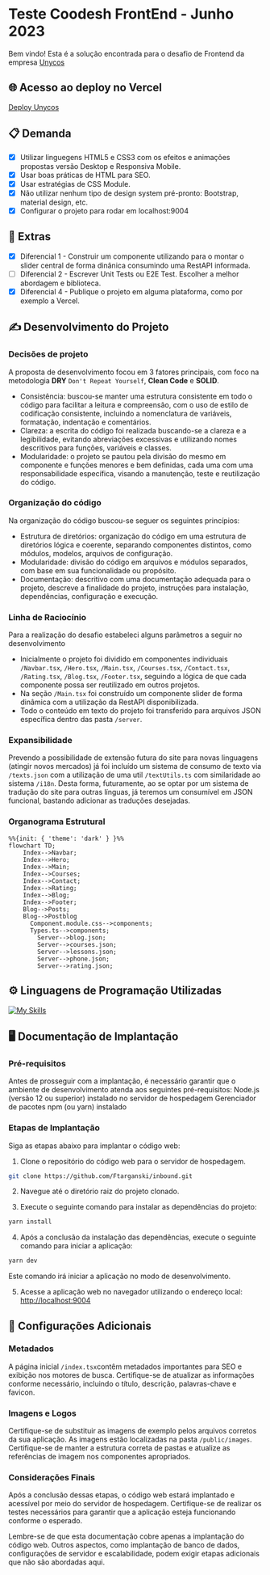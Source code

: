 # Teste Coodesh FrontEnd - Junho 2023

Bem vindo!
Esta é a solução encontrada para o desafio de Frontend da empresa [Unycos](https://unycos.com/) 

## 🌐 Acesso ao deploy no Vercel
[Deploy Unycos](https://inbound-psi.vercel.app/) 

## 📋 Demanda
- [x] Utilizar linguegens HTML5 e CSS3 com os efeitos e animações propostas versão Desktop e Responsiva Mobile.
- [x] Usar boas práticas de HTML para SEO.
- [x] Usar estratégias de CSS Module.
- [x] Não utilizar nenhum tipo de design system pré-pronto: Bootstrap, material design, etc.
- [x] Configurar o projeto para rodar em localhost:9004

## 🧩 Extras
- [x] Diferencial 1 - Construir um componente utilizando para o montar o slider central de forma dinânica consumindo uma RestAPI informada.
- [ ] Diferencial 2 - Escrever Unit Tests ou E2E Test. Escolher a melhor abordagem e biblioteca.
- [x] Diferencial 4 - Publique o projeto em alguma plataforma, como por exemplo a Vercel.

## ✍️ Desenvolvimento do Projeto

### Decisões de projeto
A proposta de desenvolvimento focou em 3 fatores principais, com foco na metodologia **DRY** `Don't Repeat Yourself`, **Clean Code** e **SOLID**.
- Consistência: buscou-se manter uma estrutura consistente em todo o código para facilitar a leitura e compreensão, com o uso de estilo de codificação consistente, incluindo a nomenclatura de variáveis, formatação, indentação e comentários.
- Clareza: a escrita do código foi realizada buscando-se a clareza e a legibilidade, evitando abreviações excessivas e utilizando nomes descritivos para funções, variáveis e classes. 
- Modularidade: o projeto se pautou pela divisão do mesmo em componente e funções menores e bem definidas, cada uma com uma responsabilidade específica, visando a manutenção, teste e reutilização do código.

### Organização do código
Na organização do código buscou-se seguer os seguintes princípios:
- Estrutura de diretórios: organização do código em uma estrutura de diretórios lógica e coerente, separando componentes distintos, como módulos, modelos, arquivos de configuração.
- Modularidade: divisão do código em arquivos e módulos separados, com base em sua funcionalidade ou propósito.
- Documentação: descritivo com uma documentação adequada para o projeto, descreve a finalidade do projeto, instruções para instalação, dependências, configuração e execução.

### Linha de Raciocínio
Para a realização do desafio estabeleci alguns parâmetros a seguir no desenvolvimento
- Inicialmente o projeto foi dividido em componentes individuais `/Navbar.tsx`, `/Hero.tsx`, `/Main.tsx`, `/Courses.tsx`, `/Contact.tsx`, `/Rating.tsx`, `/Blog.tsx`, `/Footer.tsx`, seguindo a lógica de que cada componente possa ser reutilizado em outros projetos. 
- Na seção  `/Main.tsx` foi construído um componente slider de forma dinâmica com a utilização da RestAPI disponibilizada.
- Todo o conteúdo em texto do projeto foi transferido para arquivos JSON específica dentro das pasta `/server`.
 
### Expansibilidade
Prevendo a possibilidade de extensão futura do site para novas linguagens (atingir novos mercados) já foi incluído um sistema de consumo de texto via `/texts.json` com a utilização de uma util `/textUtils.ts` com similaridade ao sistema `/i18n`. Desta forma, futuramente, ao se optar por um sistema de tradução do site para outras línguas, já teremos um consumível em JSON funcional, bastando adicionar as traduções desejadas.

### Organograma Estrutural
```mermaid
%%{init: { 'theme': 'dark' } }%%
flowchart TD;
    Index-->Navbar;
    Index-->Hero;
    Index-->Main;
    Index-->Courses;
    Index-->Contact;
    Index-->Rating;
    Index-->Blog;
    Index-->Footer;
    Blog-->Posts;
    Blog-->Postblog  
      Component.module.css-->components;
      Types.ts-->components;
        Server-->blog.json;
        Server-->courses.json;
        Server-->lessons.json;
        Server-->phone.json;
        Server-->rating.json;
```

## ⚙️ Linguagens de Programação Utilizadas
[![My Skills](https://skillicons.dev/icons?i=nextjs,html,css,js,ts&theme=light)](https://www.linkedin.com/in/targanski/)

## 🖥️ Documentação de Implantação

### Pré-requisitos
Antes de prosseguir com a implantação, é necessário garantir que o ambiente de desenvolvimento atenda aos seguintes pré-requisitos:
Node.js (versão 12 ou superior) instalado no servidor de hospedagem
Gerenciador de pacotes npm (ou yarn) instalado

### Etapas de Implantação
Siga as etapas abaixo para implantar o código web:

1. Clone o repositório do código web para o servidor de hospedagem.
```bash
git clone https://github.com/Ftarganski/inbound.git
```

2. Navegue até o diretório raiz do projeto clonado.

3. Execute o seguinte comando para instalar as dependências do projeto:
```bash
yarn install
```

4. Após a conclusão da instalação das dependências, execute o seguinte comando para iniciar a aplicação:
```bash
yarn dev
```
Este comando irá iniciar a aplicação no modo de desenvolvimento.

5. Acesse a aplicação web no navegador utilizando o endereço local: 
[http://localhost:9004](http://localhost:9004)

## 📄 Configurações Adicionais

### Metadados
A página inicial `/index.tsx`contêm metadados importantes para SEO e exibição nos motores de busca. Certifique-se de atualizar as informações conforme necessário, incluindo o título, descrição, palavras-chave e favicon.

### Imagens e Logos
Certifique-se de substituir as imagens de exemplo pelos arquivos corretos da sua aplicação. As imagens estão localizadas na pasta `/public/images`. Certifique-se de manter a estrutura correta de pastas e atualize as referências de imagem nos componentes apropriados.

### Considerações Finais
Após a conclusão dessas etapas, o código web estará implantado e acessível por meio do servidor de hospedagem. Certifique-se de realizar os testes necessários para garantir que a aplicação esteja funcionando conforme o esperado.

Lembre-se de que esta documentação cobre apenas a implantação do código web. Outros aspectos, como implantação de banco de dados, configurações de servidor e escalabilidade, podem exigir etapas adicionais que não são abordadas aqui.

